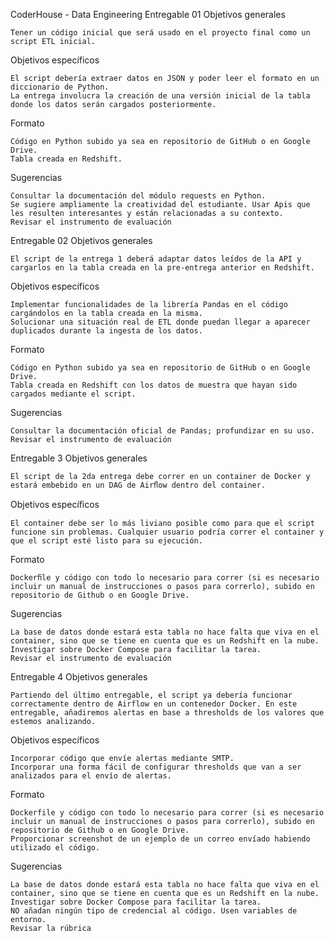CoderHouse - Data Engineering
Entregable 01
Objetivos generales

    Tener un código inicial que será usado en el proyecto final como un script ETL inicial.

Objetivos específicos

    El script debería extraer datos en JSON y poder leer el formato en un diccionario de Python.
    La entrega involucra la creación de una versión inicial de la tabla donde los datos serán cargados posteriormente.

Formato

    Código en Python subido ya sea en repositorio de GitHub o en Google Drive.
    Tabla creada en Redshift.

Sugerencias

    Consultar la documentación del módulo requests en Python.
    Se sugiere ampliamente la creatividad del estudiante. Usar Apis que les resulten interesantes y están relacionadas a su contexto.
    Revisar el instrumento de evaluación

Entregable 02
Objetivos generales

    El script de la entrega 1 deberá adaptar datos leídos de la API y cargarlos en la tabla creada en la pre-entrega anterior en Redshift.

Objetivos específicos

    Implementar funcionalidades de la librería Pandas en el código cargándolos en la tabla creada en la misma.
    Solucionar una situación real de ETL donde puedan llegar a aparecer duplicados durante la ingesta de los datos.

Formato

    Código en Python subido ya sea en repositorio de GitHub o en Google Drive.
    Tabla creada en Redshift con los datos de muestra que hayan sido cargados mediante el script.

Sugerencias

    Consultar la documentación oficial de Pandas; profundizar en su uso.
    Revisar el instrumento de evaluación

Entregable 3
Objetivos generales

    El script de la 2da entrega debe correr en un container de Docker y estará embebido en un DAG de Airﬂow dentro del container.

Objetivos especíﬁcos

    El container debe ser lo más liviano posible como para que el script funcione sin problemas. Cualquier usuario podría correr el container y que el script esté listo para su ejecución.

Formato

    Dockerﬁle y código con todo lo necesario para correr (si es necesario incluir un manual de instrucciones o pasos para correrlo), subido en repositorio de Github o en Google Drive.

Sugerencias

    La base de datos donde estará esta tabla no hace falta que viva en el container, sino que se tiene en cuenta que es un Redshift en la nube.
    Investigar sobre Docker Compose para facilitar la tarea.
    Revisar el instrumento de evaluación

Entregable 4
Objetivos generales

    Partiendo del último entregable, el script ya debería funcionar correctamente dentro de Airflow en un contenedor Docker. En este entregable, añadiremos alertas en base a thresholds de los valores que estemos analizando.

Objetivos específicos

    Incorporar código que envíe alertas mediante SMTP.
    Incorporar una forma fácil de configurar thresholds que van a ser analizados para el envío de alertas.

Formato

    Dockerfile y código con todo lo necesario para correr (si es necesario incluir un manual de instrucciones o pasos para correrlo), subido en repositorio de Github o en Google Drive.
    Proporcionar screenshot de un ejemplo de un correo envíado habiendo utilizado el código.

Sugerencias

    La base de datos donde estará esta tabla no hace falta que viva en el container, sino que se tiene en cuenta que es un Redshift en la nube.
    Investigar sobre Docker Compose para facilitar la tarea.
    NO añadan ningún tipo de credencial al código. Usen variables de entorno.
    Revisar la rúbrica
